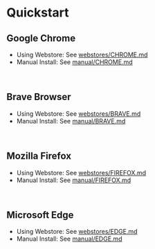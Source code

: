 # Quickstart

## Google Chrome
- Using Webstore: See [webstores/CHROME.md](../webstores/CHROME.md)
- Manual Install: See [manual/CHROME.md](../manual/CHROME.md)

<br>


## Brave Browser
- Using Webstore: See [webstores/BRAVE.md](../webstores/BRAVE.md)
- Manual Install: See [manual/BRAVE.md](../manual/BRAVE.md)

<br>

## Mozilla Firefox
- Using Webstore: See [webstores/FIREFOX.md](../webstores/FIREFOX.md)
- Manual Install: See [manual/FIREFOX.md](../manual/FIREFOX.md)

<br>

## Microsoft Edge
- Using Webstore: See [webstores/EDGE.md](../webstores/EDGE.md)
- Manual Install: See [manual/EDGE.md](../manual/EDGE.md)